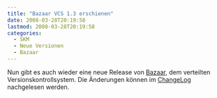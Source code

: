 ```yaml
---
title: "Bazaar VCS 1.3 erschienen"
date: 2008-03-28T20:19:58
lastmod: 2008-03-28T20:19:58
categories:
  - SKM
  - Neue Versionen
  - Bazaar
---
```

Nun gibt es auch wieder eine neue Release von [Bazaar](http://bazaar-vcs.org), dem verteilten Versionskontrollsystem. 
Die Änderungen können im [ChangeLog](https://launchpad.net/bzr/1.3/1.3/) nachgelesen werden.
